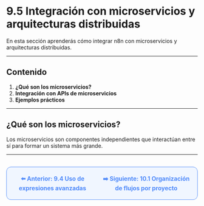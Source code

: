 # 9.5 Integración con microservicios y arquitecturas distribuidas

En esta sección aprenderás cómo integrar n8n con microservicios y arquitecturas distribuidas.

---

## Contenido

1. **¿Qué son los microservicios?**
2. **Integración con APIs de microservicios**
3. **Ejemplos prácticos**

---

## ¿Qué son los microservicios?
Los microservicios son componentes independientes que interactúan entre sí para formar un sistema más grande.

---

<div align="center" style="border: 1px solid #4F8AFA; border-radius: 12px; padding: 20px; background: #f0f6ff; margin-top: 32px; display: flex; justify-content: center; gap: 32px;">
  <a href="9.4.%20Uso%20de%20expresiones%20avanzadas%20y%20programación%20funcional%20dentro%20de%20nodos.md" style="text-decoration:none; font-weight: bold; color: #4F8AFA; font-size: 1.1em;">⬅️ Anterior: 9.4 Uso de expresiones avanzadas</a>
  <a href="../Buenas-Prácticas-Corporativas/10.1.%20Organización%20de%20flujos%20por%20proyecto.md" style="text-decoration:none; font-weight: bold; color: #4F8AFA; font-size: 1.1em;">➡️ Siguiente: 10.1 Organización de flujos por proyecto</a>
</div>
